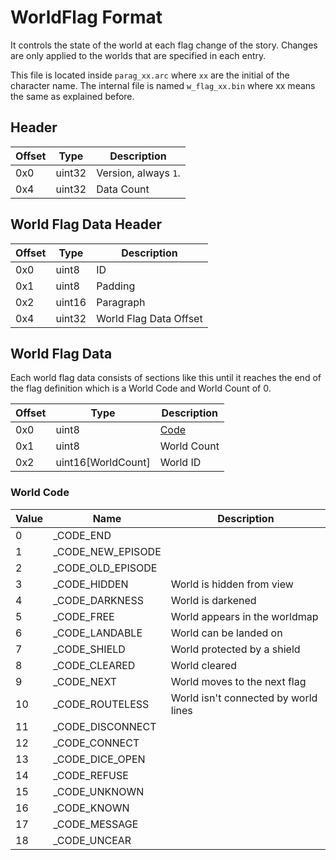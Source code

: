 # WorldFlag Format

It controls the state of the world at each flag change of the story. Changes are only applied to the worlds that are specified in each entry.

This file is located inside `parag_xx.arc` where `xx` are the initial of the character name. The internal file is named `w_flag_xx.bin` where xx means the same as explained before.

## Header

| Offset | Type  | Description
|--------|-------|------------
| 0x0     | uint32  | Version, always `1`.
| 0x4     | uint32  | Data Count

## World Flag Data Header

| Offset | Type  | Description
|--------|-------|------------
| 0x0     | uint8  | ID
| 0x1     | uint8  | Padding
| 0x2     | uint16 | Paragraph
| 0x4     | uint32 | World Flag Data Offset

## World Flag Data

Each world flag data consists of sections like this until it reaches the end of the flag definition which is a World Code and World Count of 0.

| Offset | Type  | Description
|--------|-------|------------
| 0x0     | uint8  | [Code](#World-Code)
| 0x1     | uint8  | World Count
| 0x2     | uint16[WorldCount] | World ID

### World Code

| Value | Name | Description
|--------|------------|-----
| 0      | _CODE_END            | 
| 1      | _CODE_NEW_EPISODE    | 
| 2      | _CODE_OLD_EPISODE    | 
| 3      | _CODE_HIDDEN         | World is hidden from view
| 4      | _CODE_DARKNESS       | World is darkened
| 5      | _CODE_FREE           | World appears in the worldmap
| 6      | _CODE_LANDABLE       | World can be landed on
| 7      | _CODE_SHIELD         | World protected by a shield
| 8      | _CODE_CLEARED        | World cleared
| 9      | _CODE_NEXT           | World moves to the next flag
| 10     | _CODE_ROUTELESS      | World isn't connected by world lines
| 11     | _CODE_DISCONNECT     | 
| 12     | _CODE_CONNECT        | 
| 13     | _CODE_DICE_OPEN      | 
| 14     | _CODE_REFUSE         | 
| 15     | _CODE_UNKNOWN        | 
| 16     | _CODE_KNOWN          | 
| 17     | _CODE_MESSAGE        | 
| 18     | _CODE_UNCEAR         | 
